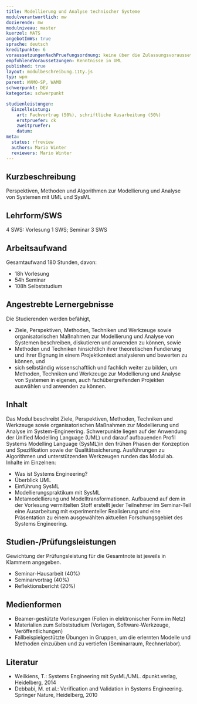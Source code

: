 ```yaml
---
title: Modellierung und Analyse technischer Systeme
modulverantwortlich: mw
dozierende: mw
modulniveau: master
kuerzel: MATS
angebotImWs: true
sprache: deutsch
kreditpunkte: 6
voraussetzungenNachPruefungsordnung: keine über die Zulassungsvoraussetzungen zum Studium hinausgehenden
empfohleneVoraussetzungen: Kenntnisse in UML
published: true
layout: modulbeschreibung.11ty.js
typ: wpm
parent: WAMO-SP, WAMO
schwerpunkt: DEV
kategorie: schwerpunkt

studienleistungen:
  Einzelleistung:
    art: Fachvortrag (50%), schriftliche Ausarbeitung (50%)
    erstpruefer: ck
    zweitpruefer: 
    datum:
meta:
  status: rfreview     
  authors: Mario Winter
  reviewers: Mario Winter  
---
```


## Kurzbeschreibung
Perspektiven, Methoden und Algorithmen zur Modellierung und Analyse von Systemen mit UML und SysML

## Lehrform/SWS 
4 SWS: Vorlesung 1 SWS; Seminar 3 SWS

## Arbeitsaufwand 
Gesamtaufwand 180 Stunden, davon:
- 18h Vorlesung 
- 54h Seminar
- 108h Selbststudium 

## Angestrebte Lernergebnisse
Die Studierenden werden befähigt,
- Ziele, Perspektiven, Methoden, Techniken und Werkzeuge sowie organisatorischen Maßnahmen zur Modellierung und Analyse 
von Systemen beschreiben, diskutieren und anwenden zu können, sowie
- Methoden und Techniken hinsichtlich ihrer theoretischen Fundierung und ihrer Eignung in einem Projektkontext analysieren 
und bewerten zu können, und
- sich selbständig wissenschaftlich und fachlich weiter zu bilden, um Methoden, Techniken und Werkzeuge zur Modellierung und 
Analyse von Systemen in eigenen, auch fachübergreifenden Projekten auswählen und anwenden zu können.

## Inhalt
Das Modul beschreibt Ziele, Perspektiven, Methoden, Techniken und Werkzeuge sowie
organisatorischen Maßnahmen zur Modellierung und Analyse im System-Engineering.
Schwerpunkte liegen auf der Anwendung der Unified Modelling Language (UML) und darauf
aufbauenden Profil Systems Modelling Language (SysML)in den frühen Phasen der Konzeption
und Spezifikation sowie der Qualitätssicherung. Ausführungen zu Algorithmen und
unterstützenden Werkzeugen runden das Modul ab.
Inhalte im Einzelnen:
- Was ist Systems Engineering?
- Überblick UML
- Einführung SysML
- Modellierungspraktikum mit SysML
- Metamodellierung und Modelltransformationen.
Aufbauend auf dem in der Vorlesung vermittelten Stoff erstellt jeder Teilnehmer im Seminar-Teil
eine Ausarbeitung mit experimenteller Realisierung und eine Präsentation zu einem ausgewählten
aktuellen Forschungsgebiet des Systems Engineering.

## Studien-/Prüfungsleistungen
Gewichtung der Prüfungsleistung für die Gesamtnote ist jeweils in Klammern angegeben.
- Seminar-Hausarbeit (40%)
- Seminarvortrag (40%)
- Reflektionsbericht (20%)

## Medienformen
- Beamer-gestützte Vorlesungen (Folien in elektronischer Form im Netz)
- Materialien zum Selbststudium (Vorlagen, Software-Werkzeuge, Veröffentlichungen)
- Fallbeispielgestützte Übungen in Gruppen, um die erlernten Modelle und Methoden einzuüben und zu vertiefen (Seminarraum, Rechnerlabor).

## Literatur
- Weilkiens, T.: Systems Engineering mit SysML/UML. dpunkt.verlag, Heidelberg, 2014
- Debbabi, M. et al.: Verification and Validation in Systems Engineering. Springer Nature,
Heidelberg, 2010
